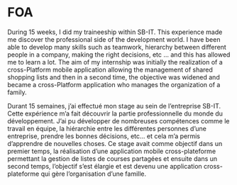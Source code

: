 # FOA
During 15 weeks, I did my traineeship within SB-IT. This experience made me discover the professional side of the development world. I have been able to develop many skills such as teamwork, hierarchy between different people in a company, making the right decisions, etc ... and this has allowed me to learn a lot. The aim of my internship was initially the realization of a cross-Platform mobile application allowing the management of shared shopping lists and then in a second time, the objective was widened and became a cross-Platform application who manages the organization of a family.

Durant 15 semaines, j’ai effectué mon stage au sein de l’entreprise SB-IT. Cette expérience m’a fait découvrir la partie professionnelle du monde du développement. J’ai pu développer de nombreuses compétences comme le travail en équipe, la hiérarchie entre les différentes personnes d’une entreprise, prendre les bonnes décisions, etc... et cela m’a permis d’apprendre de nouvelles choses. Ce stage avait comme objectif dans un premier temps, la réalisation d’une application mobile cross-plateforme permettant la gestion de listes de courses partagées et ensuite dans un second temps, l’objectif s’est élargie et est devenu une application cross-plateforme qui gère l’organisation d’une famille.
